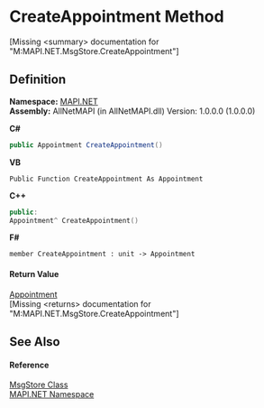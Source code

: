 # CreateAppointment Method


\[Missing &lt;summary&gt; documentation for "M:MAPI.NET.MsgStore.CreateAppointment"\]



## Definition
**Namespace:** <a href="5bef4637-66f8-16d4-e5f4-4d0da57a1538.md">MAPI.NET</a>  
**Assembly:** AllNetMAPI (in AllNetMAPI.dll) Version: 1.0.0.0 (1.0.0.0)

**C#**
``` C#
public Appointment CreateAppointment()
```
**VB**
``` VB
Public Function CreateAppointment As Appointment
```
**C++**
``` C++
public:
Appointment^ CreateAppointment()
```
**F#**
``` F#
member CreateAppointment : unit -> Appointment 
```



#### Return Value
<a href="13ed75e1-5dd4-0ede-0e85-b151cb2a9a73.md">Appointment</a>  
\[Missing &lt;returns&gt; documentation for "M:MAPI.NET.MsgStore.CreateAppointment"\]

## See Also


#### Reference
<a href="6f2a2863-4894-51bc-e286-04b5a90167ef.md">MsgStore Class</a>  
<a href="5bef4637-66f8-16d4-e5f4-4d0da57a1538.md">MAPI.NET Namespace</a>  
